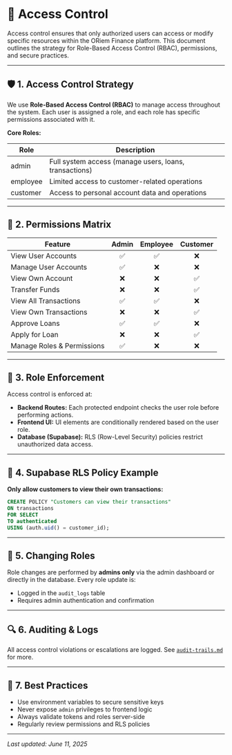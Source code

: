 # 🔐 Access Control

Access control ensures that only authorized users can access or modify specific resources within the ORiem Finance platform. This document outlines the strategy for Role-Based Access Control (RBAC), permissions, and secure practices.

---

## 🛡️ 1. Access Control Strategy

We use **Role-Based Access Control (RBAC)** to manage access throughout the system. Each user is assigned a role, and each role has specific permissions associated with it.

**Core Roles:**

| Role      | Description                        |
|-----------|------------------------------------|
| admin     | Full system access (manage users, loans, transactions) |
| employee  | Limited access to customer-related operations |
| customer  | Access to personal account data and operations |

---

## 🧾 2. Permissions Matrix

| Feature                  | Admin | Employee | Customer |
|--------------------------|:-----:|:--------:|:--------:|
| View User Accounts       | ✅    | ✅       | ❌       |
| Manage User Accounts     | ✅    | ❌       | ❌       |
| View Own Account         | ❌    | ❌       | ✅       |
| Transfer Funds           | ❌    | ❌       | ✅       |
| View All Transactions    | ✅    | ✅       | ❌       |
| View Own Transactions    | ❌    | ❌       | ✅       |
| Approve Loans            | ✅    | ✅       | ❌       |
| Apply for Loan           | ❌    | ❌       | ✅       |
| Manage Roles & Permissions | ✅  | ❌       | ❌       |

---

## 🔑 3. Role Enforcement

Access control is enforced at:

- **Backend Routes:** Each protected endpoint checks the user role before performing actions.
- **Frontend UI:** UI elements are conditionally rendered based on the user role.
- **Database (Supabase):** RLS (Row-Level Security) policies restrict unauthorized data access.

---

## 🧩 4. Supabase RLS Policy Example

**Only allow customers to view their own transactions:**

```sql
CREATE POLICY "Customers can view their transactions"
ON transactions
FOR SELECT
TO authenticated
USING (auth.uid() = customer_id);
```

---

## 🔄 5. Changing Roles

Role changes are performed by **admins only** via the admin dashboard or directly in the database. Every role update is:

- Logged in the `audit_logs` table
- Requires admin authentication and confirmation

---

## 🔍 6. Auditing & Logs

All access control violations or escalations are logged. See [`audit-trails.md`](../security/audit-trails.md) for more.

---

## 🚨 7. Best Practices

- Use environment variables to secure sensitive keys
- Never expose `admin` privileges to frontend logic
- Always validate tokens and roles server-side
- Regularly review permissions and RLS policies

---

_Last updated: June 11, 2025_
